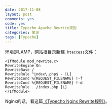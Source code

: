 ```yaml
---
date: 2017-11-08
layout: post
comments: yes
code: yes
title: Typecho Apache Rewrite规则
categories: 笔记
tags: [Typecho]
---
```


环境是LAMP，网站根目录新建`.htaccess`文件：

```
<IfModule mod_rewrite.c>
RewriteEngine On
RewriteBase /
RewriteRule ^index\.php$ - [L]
RewriteCond %{REQUEST_FILENAME} !-f
RewriteCond %{REQUEST_FILENAME} !-d
RewriteRule . /index.php [L]
</IfModule>
```

Nginx的话，看这篇[《Typecho Nginx Rewrite规则》][1]。


  [1]: http://wangdaodao.com/20180703/typecho-nginx-rewrite.html